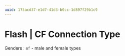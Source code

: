 ```yaml
---
uuid: 175acd37-e1d7-41d3-b0cc-1d897f29b1c9
---
```

# Flash | CF Connection Type

Genders
: `mf` - male and female types
